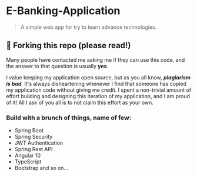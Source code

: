 # E-Banking-Application
> A simple web app for try to learn advance technologies. 


## 🚨 Forking this repo (please read!)

Many people have contacted me asking me if they can use this code, and the answer to that question is usually **yes**.

I value keeping my application open source, but as you all know, _**plagiarism is bad**_. It's always disheartening whenever I find that someone has copied my application code without giving me credit. I spent a non-trivial amount of effort building and designing this iteration of my application, and I am proud of it! All I ask of you all is to not claim this effort as your own.

### Build with a brunch of things, name of few: 
- Spring Boot
- Spring Security
- JWT Authentication
- Spring Rest API
- Angular 10
- TypeScript
- Bootstrap 
and so on...

